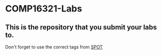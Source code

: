 # COMP16321-Labs

## This is the repository that you submit your labs to.

Don't forget to use the correct tags from [SPOT][1]

[1]: <https://studentnet.cs.manchester.ac.uk/me/spotv2/spotv2.php&course_id=COMP16321&ac_year=2024>